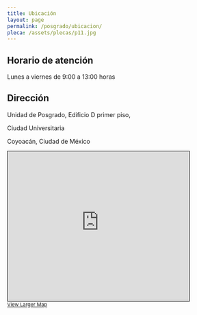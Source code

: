```yaml
---
title: Ubicación
layout: page
permalink: /posgrado/ubicacion/
pleca: /assets/plecas/p11.jpg
---
```


## Horario de atención

Lunes a viernes de 9:00 a 13:00 horas

 
## Dirección

Unidad de Posgrado, Edificio D primer piso,

Ciudad Universitaria

Coyoacán, Ciudad de México


<iframe width="425" height="350" frameborder="0" scrolling="no" marginheight="0" marginwidth="0" src="https://www.openstreetmap.org/export/embed.html?bbox=-99.19007420539857%2C19.306748961029456%2C-99.18189883232118%2C19.312996255402304&amp;layer=mapnik&amp;marker=19.30987263805054%2C-99.18598651885986" style="border: 1px solid black"></iframe><br/><small><a href="https://www.openstreetmap.org/?mlat=19.30987&amp;mlon=-99.18599#map=17/19.30987/-99.18599">View Larger Map</a></small>
